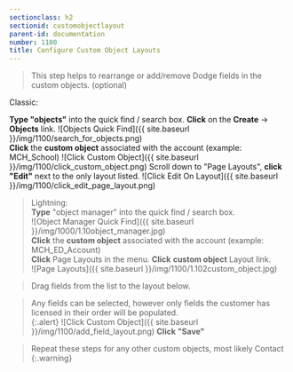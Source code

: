 ```yaml
---
sectionclass: h2
sectionid: customobjectlayout
parent-id: documentation
number: 1100
title: Configure Custom Object Layouts
---
```



>This step helps to rearrange or add/remove Dodge fields in the custom objects. (optional)

Classic:

**Type "objects"** into the quick find / search box. **Click** on the **Create** -> **Objects** link.
![Objects Quick Find]({{ site.baseurl }}/img/1100/search_for_objects.png)  
**Click** the **custom object** associated with the account (example: MCH_School)
![Click Custom Object]({{ site.baseurl }}/img/1100/click_custom_object.png)
Scroll down to "Page Layouts", **click "Edit"** next to the only layout listed.
![Click Edit On Layout]({{ site.baseurl }}/img/1100/click_edit_page_layout.png)  

>Lightning:  
**Type** "object manager" into the quick find / search box.  
![Object Manager Quick Find]({{ site.baseurl }}/img/1000/1.10object_manager.jpg)  
**Click** the **custom object** associated with the account (example: MCH_ED_Account)  
**Click** Page Layouts in the menu.  **Click** **custom object** Layout link.   
![Page Layouts]({{ site.baseurl }}/img/1100/1.102custom_object.jpg)  

>Drag fields from the list to the layout below.  


>Any fields can be selected, however only fields the customer has licensed in their order will be populated.  
{:.alert}
![Click Custom Object]({{ site.baseurl }}/img/1100/add_field_layout.png)
>**Click "Save"**  

>Repeat these steps for any other custom objects, most likely Contact
{:.warning}
